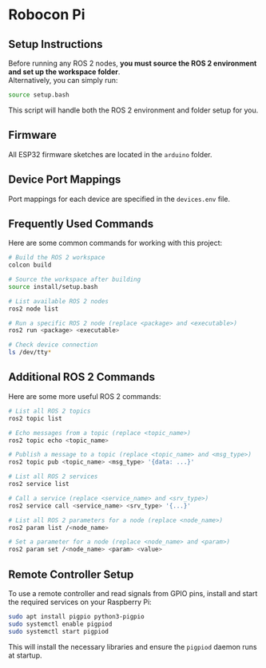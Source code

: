 # Robocon Pi

## Setup Instructions

Before running any ROS 2 nodes, **you must source the ROS 2 environment and set up the workspace folder**.  
Alternatively, you can simply run:

```bash
source setup.bash
```

This script will handle both the ROS 2 environment and folder setup for you.

## Firmware

All ESP32 firmware sketches are located in the `arduino` folder.

## Device Port Mappings

Port mappings for each device are specified in the `devices.env` file.


## Frequently Used Commands

Here are some common commands for working with this project:

```bash
# Build the ROS 2 workspace
colcon build

# Source the workspace after building
source install/setup.bash

# List available ROS 2 nodes
ros2 node list

# Run a specific ROS 2 node (replace <package> and <executable>)
ros2 run <package> <executable>

# Check device connection
ls /dev/tty*
```

## Additional ROS 2 Commands

Here are some more useful ROS 2 commands:

```bash
# List all ROS 2 topics
ros2 topic list

# Echo messages from a topic (replace <topic_name>)
ros2 topic echo <topic_name>

# Publish a message to a topic (replace <topic_name> and <msg_type>)
ros2 topic pub <topic_name> <msg_type> '{data: ...}'

# List all ROS 2 services
ros2 service list

# Call a service (replace <service_name> and <srv_type>)
ros2 service call <service_name> <srv_type> '{...}'

# List all ROS 2 parameters for a node (replace <node_name>)
ros2 param list /<node_name>

# Set a parameter for a node (replace <node_name> and <param>)
ros2 param set /<node_name> <param> <value>
```



## Remote Controller Setup

To use a remote controller and read signals from GPIO pins, install and start the required services on your Raspberry Pi:

```bash
sudo apt install pigpio python3-pigpio
sudo systemctl enable pigpiod
sudo systemctl start pigpiod
```

This will install the necessary libraries and ensure the `pigpiod` daemon runs at startup.
